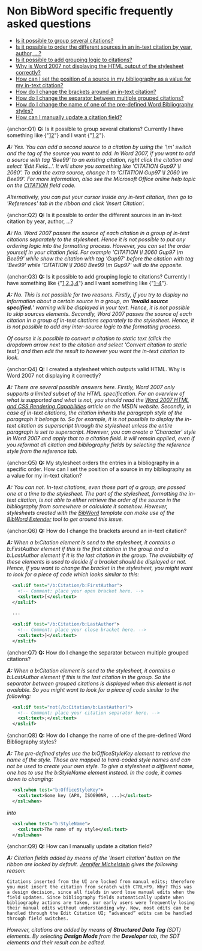 # Non BibWord specific frequently asked questions

* [Is it possible to group several citations?](#Q1)
* [Is it possible to order the different sources in an in-text citation by year, author, ...?](#Q2)
* [Is it possible to add grouping logic to citations?](#Q3)
* [Why is Word 2007 not displaying the HTML output of the stylesheet correctly?](#Q4)
* [How can I set the position of a source in my bibliography as a value for my in-text citation?](#Q5)
* [How do I change the brackets around an in-text citation?](#Q6)
* [How do I change the separator between multiple grouped citations?](#Q7)
* [How do I change the name of one of the pre-defined Word Bibliography styles?](#Q8)
* [How can I manually update a citation field?](#Q9) 

{anchor:Q1}
**Q:** Is it possible to group several citations? Currently I have something like {"[1](1)[2](2)"} and I want {"[1,2](1,2)"}.

_**A:** Yes. You can add a second source to a citation by using the '\m' switch and the tag of the source you want to add. In Word 2007, if you want to add a source with tag 'Bee99' to an existing citation, right click the citation and select 'Edit Field...'. It will show you something like 'CITATION Gup97 \l 2060'. To add the extra source, change it to 'CITATION Gup97 \l 2060 \m Bee99'. For more information, also see the Microsoft Office online help topic on the [CITATION](http://office.microsoft.com/en-us/word/HA102157071033.aspx) field code._

_Alternatively, you can put your cursor inside any in-text citation, then go to 'References' tab in the ribbon and click 'Insert Citation'._


{anchor:Q2}
**Q:** Is it possible to order the different sources in an in-text citation by year, author, ...?

_**A:** No. Word 2007 passes the source of each citation in a group of in-text citations separately to the stylesheet. Hence it is not possible to put any ordering logic into the formatting process. However, you can set the order yourself in your citation field. For example 'CITATION \l 2060 Gup97 \m Bee99' while show the citation with tag 'Gup97' before the citation with tag 'Bee99' while 'CITATION \l 2060 Bee99 \m Gup97' will do the opposite._


{anchor:Q3}
**Q:** Is it possible to add grouping logic to citations? Currently I have something like {"[1,2,3,4](1,2,3,4)"} and I want something like {"[1-4](1-4)"}.

_**A:** No. This is not possible for two reasons. Firstly, if you try to display no information about a certain source in a group, an '**Invalid source specified.**' warning will be displayed in your text. Hence, it is not possible to skip sources elements. Secondly, Word 2007 passes the source of each citation in a group of in-text citations separately to the stylesheet. Hence, it is not possible to add any inter-source logic to the formatting process._

_Of course it is possible to convert a citation to static text (click the dropdown arrow next to the citation and select 'Convert citation to static text') and then edit the result to however you want the in-text citation to look._


{anchor:Q4}
**Q:** I created a stylesheet which outputs valid HTML. Why is Word 2007 not displaying it correctly?

_**A:** There are several possible answers here. Firstly, Word 2007 only supports a limited subset of the HTML specification. For an overview of what is supported and what is not, you should read the [Word 2007 HTML and CSS Rendering Capabilities](http://msdn.microsoft.com/en-us/library/aa338200.aspx) article on the MSDN website. Secondly, in case of in-text citations, the citation inherits the paragraph style of the paragraph it belongs to. So for example, it is not possible to display the in-text citation as superscript through the stylesheet unless the entire paragraph is set to superscript. However, you can create a 'Character' style in Word 2007 and apply that to a citation field. It will remain applied, even if you reformat all citation and bibliography fields by selecting the reference style from the reference tab._ 


{anchor:Q5}
**Q:** My stylesheet orders the entries in a bibliography in a specific order. How can I set the position of a source in my bibliography as a value for my in-text citation?

_**A:** You can not. In-text citations, even those part of a group, are passed one at a time to the stylesheet. The part of the stylesheet, formatting the in-text citation, is not able to either retrieve the order of the source in the bibliography from somewhere or calculate it somehow. However, stylesheets created with the [BibWord](BibWord) template can make use of the [BibWord Extender](BibWord-Extender) tool to get around this issue._



{anchor:Q6}
**Q:** How do I change the brackets around an in-text citation?

_**A:** When a b:Citation element is send to the stylesheet, it contains a b:FirstAuthor element if this is the first citation in the group and a b:LastAuthor element if it is the last citation in the group. The availability of these elements is used to decide if a bracket should be displayed or not. Hence, if you want to change the bracket in the stylesheet, you might want to look for a piece of code which looks similar to this:_

```xml
  <xsl:if test="/b:Citation/b:FirstAuthor">
    <!-- Comment: place your open bracket here. -->
    <xsl:text>[</xsl:text>
  </xsl:if>

  ...
  
  <xsl:if test="/b:Citation/b:LastAuthor">
    <!-- Comment: place your close bracket here. -->
    <xsl:text>]</xsl:text>
  </xsl:if>
```
{anchor:Q7}
**Q:** How do I change the separator between multiple grouped citations?

_**A:** When a b:Citation element is send to the stylesheet, it contains a b:LastAuthor element if this is the last citation in the group. So the separator between grouped citations is displayed when this element is not available. So you might want to look for a piece of code similar to the following:_
```xml
  <xsl:if test="not(/b:Citation/b:LastAuthor)">
    <!-- Comment: place your citation separator here. -->
    <xsl:text>;</xsl:text>
  </xsl:if>
```
{anchor:Q8}
**Q:** How do I change the name of one of the pre-defined Word Bibliography styles?

_**A:** The pre-defined styles use the b:OfficeStyleKey element to retrieve the name of the style. Those are mapped to hard-coded style names and can not be used to create your own style. To give a stylesheet a different name, one has to use the b:StyleName element instead. In the code, it comes down to changing:_
```xml
  <xsl:when test="b:OfficeStyleKey">
    <xsl:text>Some key (APA, ISO690NR, ...)</xsl:text>
  </xsl:when>
```
_into_
```xml
  <xsl:when test="b:StyleName">
    <xsl:text>The name of my style</xsl:text>
  </xsl:when>
```
{anchor:Q9}
**Q:** How can I manually update a citation field? 

_**A:** Citation fields added by means of the 'Insert citation' button on the ribbon are locked by default. [Jennifer Michelstein](http://blogs.msdn.com/joe_friend/archive/2006/07/13/664960.aspx) gives the following reason:_

```
Citations inserted from the UI are locked from manual edits; therefore you must insert the citation from scratch with CTRL+F9. Why? This was a design decision, since all fields in word lose manual edits when the field updates. Since bibliography fields automatically update when bibliography actions are taken, our early users were frequently losing their manual edits without understanding why. Now, most edits can be handled through the Edit Citation UI; “advanced” edits can be handled through field switches.
```

_However, citations are added by means of **Structured Data Tag** (SDT) elements. By selecting **Design Mode** from the **Developer** tab, the SDT elements and their result can be edited._